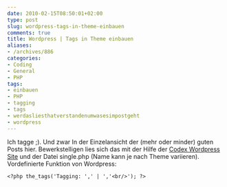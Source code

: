 ```yaml
---
date: 2010-02-15T08:50:01+02:00
type: post
slug: wordpress-tags-in-theme-einbauen
comments: true
title: Wordpress | Tags in Theme einbauen
aliases:
- /archives/886
categories:
- Coding
- General
- PHP
tags:
- einbauen
- PHP
- tagging
- tags
- werdasliesthatverstandenumwasesimpostgeht
- wordpress
---
```


Ich tagge ;). Und zwar In der Einzelansicht der (mehr oder minder) guten Posts hier. Bewerkstelligen lies sich das mit der Hilfe der [Codex Wordpress Site](http://codex.wordpress.org/Template_Tags/the_tags) und der Datei single.php (Name kann je nach Theme variieren). Vordefinierte Funktion von Wordpress:
```
<?php the_tags('Tagging: ',' | ','<br/>'); ?>
```

